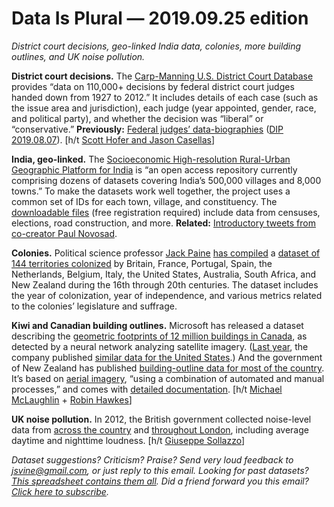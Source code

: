 Data Is Plural — 2019.09.25 edition
===================================

*District court decisions, geo-linked India data, colonies, more building outlines, and UK noise pollution.*


__District court decisions.__ The [Carp-Manning U.S. District Court Database](https://www.umassd.edu/cas/polisci/resources/us-district-court-database/) provides “data on 110,000+ decisions by federal district court judges handed down from 1927 to 2012.” It includes details of each case (such as the issue area and jurisdiction), each judge (year appointed, gender, race, and political party), and whether the decision was “liberal” or “conservative.” __Previously:__ [Federal judges’ data-biographies](https://www.fjc.gov/history/judges/biographical-directory-article-iii-federal-judges-export) ([DIP 2019.08.07](https://tinyletter.com/data-is-plural/letters/data-is-plural-2019-08-07-edition)). [h/t [Scott Hofer and Jason Casellas](https://journals.sagepub.com/doi/abs/10.1177/1532673X19867052?journalCode=aprb)]


__India, geo-linked.__ The [Socioeconomic High-resolution Rural-Urban Geographic Platform for India](http://www.devdatalab.org/shrug) is “an open access repository currently comprising dozens of datasets covering India’s 500,000 villages and 8,000 towns.” To make the datasets work well together, the project uses a common set of IDs for each town, village, and constituency. The [downloadable files](http://www.devdatalab.org/shrug_download/) (free registration required) include data from censuses, elections, road construction, and more. __Related:__ [Introductory tweets from co-creator Paul Novosad](https://twitter.com/paulnovosad/status/1169364171781287936).


__Colonies.__ Political science professor [Jack Paine](http://www.jackpaine.com/) [has compiled](https://www.cambridge.org/core/journals/world-politics/article/democratic-contradictions-in-european-settler-colonies/5B39382138A2D57175F6BE2A2ABF1CB4) a [dataset of 144 territories colonized](https://dataverse.harvard.edu/dataset.xhtml?persistentId=doi:10.7910/DVN/LU8IDT) by Britain, France, Portugal, Spain, the Netherlands, Belgium, Italy, the United States, Australia, South Africa, and New Zealand during the 16th through 20th centuries. The dataset includes the year of colonization, year of independence, and various metrics related to the colonies’ legislature and suffrage.


__Kiwi and Canadian building outlines.__ Microsoft has released a dataset describing the [geometric footprints of 12 million buildings in Canada](https://github.com/Microsoft/CanadianBuildingFootprints), as detected by a neural network analyzing satellite imagery. ([Last year](https://tinyletter.com/data-is-plural/letters/data-is-plural-2018-07-18-edition), the company published [similar data for the United States](https://github.com/Microsoft/USBuildingFootprints).) And the government of New Zealand has published [building-outline data for most of the country](https://medium.com/on-location/an-open-building-outlines-dataset-for-new-zealand-eef8b558ef7a). It’s based on [aerial imagery](https://www.linz.govt.nz/land/maps/aerial-imagery-and-orthophotography), “using a combination of automated and manual processes,” and comes with [detailed documentation](https://nz-buildings.readthedocs.io/en/latest/introduction.html). [h/t [Michael McLaughlin](https://www.datainnovation.org/2019/03/mapping-the-footprints-of-buildings-in-canada/) + [Robin Hawkes](https://www.getrevue.co/profile/maps/issues/spatial-awareness-10-maps-spatial-newsletter-by-robin-hawkes-196361)]


__UK noise pollution.__ In 2012, the British government collected noise-level data from [across the country](https://www.gov.uk/government/publications/open-data-strategic-noise-mapping) and [throughout London](https://data.london.gov.uk/dataset/noise-pollution-in-london), including average daytime and nighttime loudness. [h/t [Giuseppe Sollazzo](https://mailchi.mp/3eeacdf7fd0a/preview-222-in-other-news-3740637)]


*Dataset suggestions? Criticism? Praise? Send very loud feedback to <jsvine@gmail.com>, or just reply to this email. Looking for past datasets? [This spreadsheet contains them all](https://docs.google.com/spreadsheets/d/1wZhPLMCHKJvwOkP4juclhjFgqIY8fQFMemwKL2c64vk). Did a friend forward you this email? [Click here to subscribe](https://tinyletter.com/data-is-plural).*